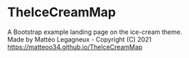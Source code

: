 # TheIceCreamMap
A Bootstrap example landing page on the ice-cream theme.  
Made by Mattéo Legagneux - Copyright (C) 2021  
https://matteoo34.github.io/TheIceCreamMap